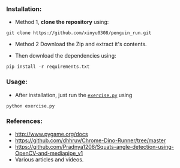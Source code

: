
### Installation:

-	Method 1, **clone the repository** using: 
```
git clone https://github.com/xinyu0308/penguin_run.git
``` 
- Method 2
Download the Zip and extract it's contents.

-	Then download the dependencies using:
```
pip install -r requirements.txt
```

### Usage:

-	After installation, just run the [`exercise.py`](https://github.com/xinyu0308/penguin_run/blob/main/exercise.py) using
```
python exercise.py
```


### References:
-	http://www.pygame.org/docs
-	https://github.com/dhhruv/Chrome-Dino-Runner/tree/master
-	https://github.com/Pradnya1208/Squats-angle-detection-using-OpenCV-and-mediapipe_v1
-	Various articles and videos.
